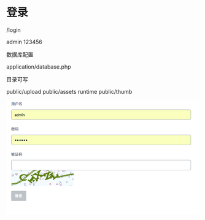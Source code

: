 登录
=====

/login

admin
123456

数据库配置

application/database.php

目录可写

public/upload
public/assets
runtime
public/thumb


![Alt text](/doc/img/login.png)
